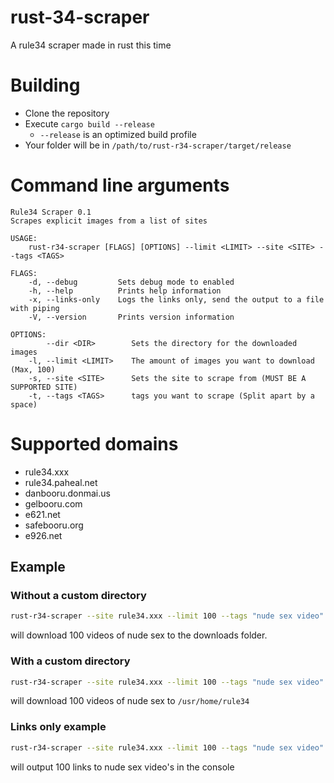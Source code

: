 # rust-34-scraper
A rule34 scraper made in rust this time

# Building
- Clone the repository
- Execute `cargo build --release`
    - `--release` is an optimized build profile
- Your folder will be in `/path/to/rust-r34-scraper/target/release`

# Command line arguments
```
Rule34 Scraper 0.1
Scrapes explicit images from a list of sites

USAGE:
    rust-r34-scraper [FLAGS] [OPTIONS] --limit <LIMIT> --site <SITE> --tags <TAGS>

FLAGS:
    -d, --debug         Sets debug mode to enabled
    -h, --help          Prints help information
    -x, --links-only    Logs the links only, send the output to a file with piping
    -V, --version       Prints version information

OPTIONS:
        --dir <DIR>        Sets the directory for the downloaded images
    -l, --limit <LIMIT>    The amount of images you want to download (Max, 100)
    -s, --site <SITE>      Sets the site to scrape from (MUST BE A SUPPORTED SITE)
    -t, --tags <TAGS>      tags you want to scrape (Split apart by a space)
```

# Supported domains
- rule34.xxx
- rule34.paheal.net
- danbooru.donmai.us
- gelbooru.com
- e621.net
- safebooru.org
- e926.net

## Example

### Without a custom directory
```bash
rust-r34-scraper --site rule34.xxx --limit 100 --tags "nude sex video"
```
will download 100 videos of nude sex to the downloads folder.

### With a custom directory
```bash
rust-r34-scraper --site rule34.xxx --limit 100 --tags "nude sex video" --dir /usr/home/rule34
```
will download 100 videos of nude sex to `/usr/home/rule34`

### Links only example
```bash
rust-r34-scraper --site rule34.xxx --limit 100 --tags "nude sex video" --links-only
```
will output 100 links to nude sex video's in the console